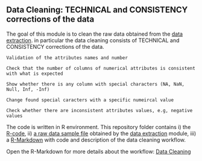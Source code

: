 
## Data Cleaning: TECHNICAL and CONSISTENCY corrections of the data

The goal of this module is to clean the raw data obtained from the [data extraction](/2_data_extraction). in particular the data cleaning consists of TECHNICAL and CONSISTENCY corrections of the data. 

    Validation of the attributes names and number

    Check that the number of columns of numerical attributes is consistent with what is expected

    Show whether there is any column with special characters (NA, NaN, Null, Inf, -Inf)

    Change found special caracters with a specific numeircal value

    Check whether there are inconsistent attributes values, e.g, negative values

The code is written in R environment. This repository folder contains i) the [R-code](./data_cleaning.Rmd), ii) [a raw data sample file](/RAW_DATA_SAMPLE.txt) obtained by the [data extraction](/Data_Extraction) module, iii) a [R-Markdown](https://cdn.rawgit.com/rempic/High-Throughput-Screening/master/Data_Managment/data_cleaning.html) with code and description of the data cleaning workflow.  

Open the R-Markdown for more details about the workflow: [Data Cleaning](https://cdn.rawgit.com/rempic/High-Throughput-Screening/master/Data_Managment/data_cleaning.html)
